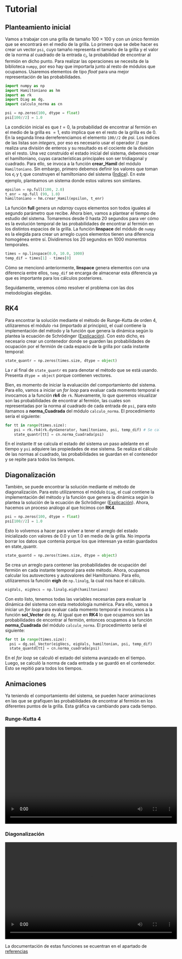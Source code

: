 # Tutorial

## Planteamiento inicial

Vamos a trabajar con una grilla de tamaño 100 $\times$ 100 y con un único fermión que se encontrará en el medio de la grilla. Lo primero que se debe hacer es crear un vector `psi`, cuyo tamaño representa el tamaño de la grilla y el valor de la norma al cuadrado de la entrada $c_i$, la probabilidad de encontrar al fermión en dicho punto. Para realizar las operaciones se necesita de la biblioteca `numpy`, por eso hay que importarla junto al resto de módulos que ocupamos. Usaremos elementos de tipo _float_ para una mejor representación de las probabilidades.

``` py
import numpy as np
import Hamiltoniano as hm
import as rk
import Diag as dg.
import calculo_norma as cn
```

``` py
psi = np.zeros(100, dtype = float)
psi[100//2] = 1.0
```

La condición inicial es que $t = 0$, la probabilidad de encontrar al fermión en el medio de la grilla es $= 1$, esto implica que en el resto de la grilla es de 0. En la segunda línea derreferenciamos el elemento `100//2` de _psi_. Los índices de las listas son _integers_, por eso es necesario usar el operador $//$ que realiza una división de enteros y su resultado es el cociente de la división sin el resto. Una vez construido el estado inicial del sistema, debemos crear el hamiltoniano, cuyas características principales son ser tridiagonal y cuadrado. Para ello, se invoca a la función **crear_Hamil** del módulo `Hamiltoniano`. Sin embargo, primero debemos definir los valores que toman los $\epsilon_i$ y $t_i$ que construyen el hamiltoniano del sistema ([Índice](index.md)). En este ejemplo, planteamos un sistema donde estos valores son similares. 

``` py
epsilon = np.full(100, 2.0)
t_enr = np.full (99, 1.0)
hamiltoniano = hm.crear_Hamil(epsilon, t_enr)
```

La función **full** genera un _ndarray_ cuyos elementos son todos iguales al segundo parámetro que recibe. Ahora bien, vamos a plantear el tiempo de estudio del sistema. Tomaremos desde 0 hasta 20 segundos para ver cómo es la evolución temporal de las probabilidades de encontrar al fermión en los distintos espacios de la grilla. La función **linspace** del módulo de `numpy` es la elegida para crear un arreglo cuyos elementos tienen una diferencia homogénea entre sí. Dividiremos los 20 segundos en 1000 momentos temporales.

``` py
times = np.linspace(0.0, 10.0, 1000)
temp_dif = times[1] - times[0]
``` 

Cómo se mencionó anteriormente, **linspace** genera elementos con una diferencia entre ellos, `temp_dif` se encarga de almacenar esta diferencia ya que es importante para los cálculos posteriores. 

Seguidamente, veremos cómo resolver el problema con las dos metodologías elegidas.

## RK4

Para encontrar la solución mediante el método de Runge-Kutta de orden 4, utilizaremos el módulo `rk4` (importado al principio), el cual contiene la implementación del método y la función que genera la dinámica según lo plantea la ecuación de Schrödinger ([Explicación](explanation.md)). Con esto dicho, es necesario crear un contenedor donde se guarden las probabilidades de ocupación por el fermión de cada espacio de la grilla por cada instante temporal:

``` py
state_quantr = np.zeros(times.size, dtype = object)
```

La _r_ al final de `state_quantr` es para denotar el método que se está usando. Presenta `dtype = object` porque contienen vectores.

Bien, es momento de iniciar la evaluación del comportamiento del sistema. Para ello, vamos a iniciar un _for loop_ para evaluar cada momento temporal e invocamos a la función **rk4** de `rk`. Nuevamente, lo que queremos visualizar son las probabilidades de encontrar al fermión, las cuales son representadas por la norma al cuadrado de cada entrada de `psi`, para esto llamamos a **norma_Cuadrada** del módulo `calculo_norma`. El procedimiento sería el siguiente:

``` py
for tt in range(times.size):
    psi = rk.rk4(rk.dynGenerator, hamiltoniano, psi, temp_dif) # Se calcula el nuevo estado del sistema
    state_quantr[tt] = cn.norma_Cuadrada(psi)
``` 

En el instante _tt_ se calcula el estado del sistema un paso adelante en el tiempo y `psi` adquiere las propiedades de ese sistema. Se realiza el cálculo de las normas al cuadrado, las probabilidades se guardan en el contenedor y se repite para todos los tiempos.

## Diagonalización 

También, se puede encontrar la solución mediante el método de diagonalización. Para esto utilizaremos el módulo `Diag`, el cual contiene la implementación del método y la función que genera la dinámica según lo plantea la solución de la ecuación de Schrödinger ([Explicación](explanation.md)). Ahora, hacemos un proceso análogo al que hicimos con **RK4**.

``` py
psi = np.zeros(100, dtype = float)
psi[100//2] = 1.0
```

Esto lo volvemos a hacer para volver a tener el arreglo del estado inicializado con valores de 0.0 y un 1.0 en medio de la grilla. No importa borrar los datos que contenía porque los que interesan ya están guardados en state_quantr.

``` py
state_quantd = np.zeros(times.size, dtype = object)
```

Se crea un arreglo para contener las probabilidades de ocupación del fermión en cada instante temporal para este método. Ahora, ocupamos calcular los autovectores y autovalores del Hamiltoniano. Para ello, utilizaremos la función **eigh** de ``np.linalg``, la cual nos hace el cálculo.

``` py
eigVals, eigVecs = np.linalg.eigh(hamiltoniano)
``` 

Con esto listo, tenemos todas las variables necesarias para evaluar la dinámica del sistema con esta metodología numérica. Para ello, vamos a iniciar un _for loop_ para evaluar cada momento temporal e invocamos a la función **sol_Vector** de ``dg``. Al igual que en **RK4** lo que ocupamos son las probabilidades de encontrar al fermión, entonces ocupamos a la función **norma_Cuadrada** del módulo ``calculo_norma``. El procedimiento sería el siguiente:

``` py
for tt in range(times.size):
  psi = dg.sol_Vector(eigVecs, eigVals, hamiltonian, psi, temp_dif)
  state_quantd[tt] = cn.norma_cuadrada(psi)
```

En el _for loop_ se calculó el estado del sistema avanzado en el tiempo. Luego, se calculó la norma de cada entrada y se guardó en el contenedor. Esto se repitió para todos los tiempos.

## Animaciones
Ya teniendo el comportamiento del sistema, se pueden hacer animaciones en las que se grafiquen las probabilidades de encontrar al fermión en los diferentes puntos de la grilla. Esta gráfica va cambiando para cada tiempo.


### Runge-Kutta 4

<video width="560" height="315" controls>
  <source src="https://github.com/FabianC010/Proyecto-Computacional/raw/main/docs/videos/dinamica_rk4_tutorial.mp4" type="video/mp4">
</video>


### Diagonalización

<video width="560" height="315" controls>
  <source src="https://github.com/FabianC010/Proyecto-Computacional/raw/main/docs/videos/dinamica_diag_tutorial.mp4" type="video/mp4">
</video>


La documentación de estas funciones se ecuentran en el apartado de [referencias](reference.md)
